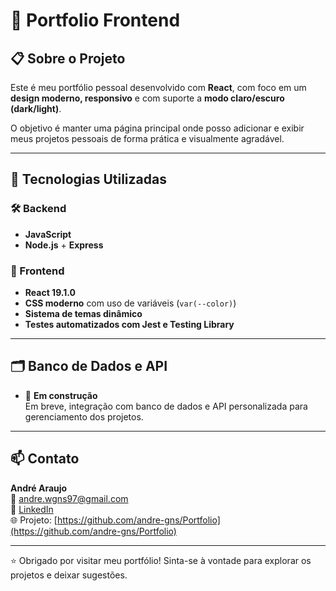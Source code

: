 # 🚀 Portfolio Frontend

## 📋 Sobre o Projeto

Este é meu portfólio pessoal desenvolvido com **React**, com foco em um **design moderno, responsivo** e com suporte a **modo claro/escuro (dark/light)**.

O objetivo é manter uma página principal onde posso adicionar e exibir meus projetos pessoais de forma prática e visualmente agradável.

---

## 🧪 Tecnologias Utilizadas

### 🛠️ Backend

- **JavaScript**
- **Node.js** + **Express**

### 🎨 Frontend

- **React 19.1.0**
- **CSS moderno** com uso de variáveis (`var(--color)`)
- **Sistema de temas dinâmico**
- **Testes automatizados com Jest e Testing Library**

---

## 🗂️ Banco de Dados e API

- 🔧 **Em construção**  
  Em breve, integração com banco de dados e API personalizada para gerenciamento dos projetos.

---

## 📫 Contato

**André Araujo**  
📧 [andre.wgns97@gmail.com](mailto:andre.wgns97@gmail.com)  
🔗 [LinkedIn](https://www.linkedin.com/in/andre-araujo-236807227/)  
🌐 Projeto: [https://github.com/andre-gns/Portfolio](https://github.com/andre-gns/Portfolio)

---

⭐ Obrigado por visitar meu portfólio! Sinta-se à vontade para explorar os projetos e deixar sugestões.
